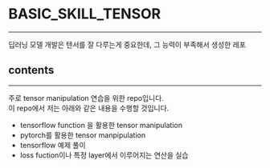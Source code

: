 # BASIC_SKILL_TENSOR
___

딥러닝 모델 개발은 텐서를 잘 다루는게 중요한데, 그 능력이 부족해서 생성한 레포 <br>

## contents

---
주로 tensor manipulation 연습을 위한 repo입니다. <br>
이 repo에서 저는 아래와 같은 내용을 수행할 것입니다. <br>

- tensorflow function 을 활용한 tensor manipulation
- pytorch를 활용한 tensor manpipulation
- tensorflow 예제 풀이
- loss fuction이나 특정 layer에서 이루어지는 연산을 실습 

